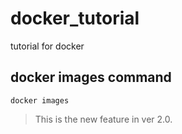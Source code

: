 # docker_tutorial
tutorial for docker
## docker images command
```
docker images

```
> This is the new feature in ver 2.0. 
